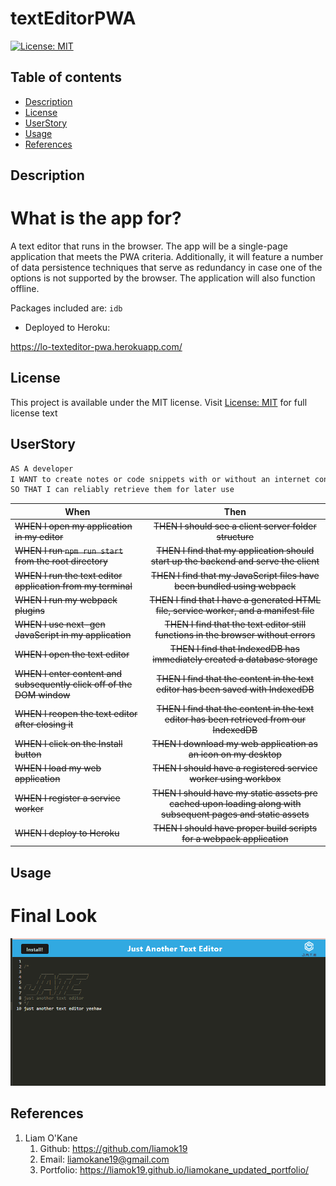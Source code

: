 # textEditorPWA
[![License: MIT](https://img.shields.io/apm/l/vim-mode?color=orange&style=for-the-badge.svg)](https://opensource.org/licenses/MIT)

## Table of contents
- [Description](#description)
- [License](#license)
- [UserStory](#userstory)
- [Usage](#usage)
- [References](#references)



## Description
# What is the app for?
A text editor that runs in the browser. The app will be a single-page application that meets the PWA criteria. Additionally, it will feature a number of data persistence techniques that serve as redundancy in case one of the options is not supported by the browser. The application will also function offline. 

Packages included are: `idb`

- Deployed to Heroku: 

https://lo-texteditor-pwa.herokuapp.com/

## License
This project is available under the MIT license. Visit [License: MIT](https://opensource.org/licenses/MIT) for full license text


## UserStory
```md
AS A developer
I WANT to create notes or code snippets with or without an internet connection
SO THAT I can reliably retrieve them for later use
```
| When | Then | 
| ------------- |:-------------:| 
|<del> WHEN I open my application in my editor </del> |<del> THEN I should see a client server folder structure  </del>|
|<del> WHEN I run `npm run start` from the root directory </del>|<del> THEN I find that my application should start up the backend and serve the client</del> |
|<del> WHEN I run the text editor application from my terminal</del> |<del> THEN I find that my JavaScript files have been bundled using webpack </del>|
|<del> WHEN I run my webpack plugins </del> | <del> THEN I find that I have a generated HTML file, service worker, and a manifest file </del> |
|<del> WHEN I use next-gen JavaScript in my application </del>|<del> THEN I find that the text editor still functions in the browser without errors</del> |
|<del> WHEN I open the text editor</del>  | <del>THEN I find that IndexedDB has immediately created a database storage </del>  |
|<del>  WHEN I enter content and subsequently click off of the DOM window </del> |<del>THEN I find that the content in the text editor has been saved with IndexedDB </del> |
|<del> WHEN I reopen the text editor after closing it </del> |<del> THEN I find that the content in the text editor has been retrieved from our IndexedDB </del> |
|<del> WHEN I click on the Install button </del> |<del> THEN I download my web application as an icon on my desktop </del> |
|<del> WHEN I load my web application </del> |<del> THEN I should have a registered service worker using workbox </del> |
|<del> WHEN I register a service worker </del> |<del> THEN I should have my static assets pre cached upon loading along with subsequent pages and static assets </del> |
|<del> WHEN I deploy to Heroku </del> |<del> THEN I should have proper build scripts for a webpack application </del> |



## Usage
# Final Look
![look_final](./images/final_look.png)

## References
1. Liam O'Kane
    1. Github: https://github.com/liamok19
    2. Email: liamokane19@gmail.com
    3. Portfolio: https://liamok19.github.io/liamokane_updated_portfolio/